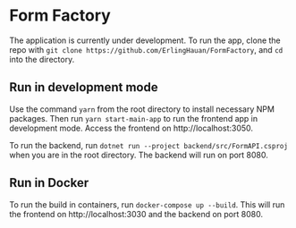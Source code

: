 # Form Factory
The application is currently under development.
To run the app, clone the repo with `git clone https://github.com/ErlingHauan/FormFactory`, and `cd` into the directory.

## Run in development mode
Use the command `yarn` from the root directory to install necessary NPM packages. Then run `yarn start-main-app` to run the frontend app in development mode. Access the frontend on http://localhost:3050.

To run the backend, run `dotnet run --project backend/src/FormAPI.csproj` when you are in the root directory. The backend will run on port 8080.

## Run in Docker
To run the build in containers, run `docker-compose up --build`. This will run the frontend on http://localhost:3030 and the backend on port 8080.
